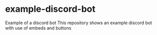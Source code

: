 # example-discord-bot
Example of a discord bot
This repository shows an example discord bot with use of embeds and buttons
